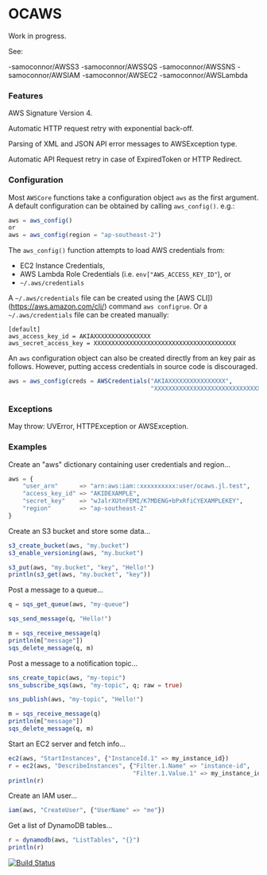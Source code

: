 # OCAWS

Work in progress.

See:

 -samoconnor/AWSS3
 -samoconnor/AWSSQS
 -samoconnor/AWSSNS
 -samoconnor/AWSIAM
 -samoconnor/AWSEC2
 -samoconnor/AWSLambda


### Features

AWS Signature Version 4.

Automatic HTTP request retry with exponential back-off.

Parsing of XML and JSON API error messages to AWSException type.

Automatic API Request retry in case of ExpiredToken or HTTP Redirect.



### Configuration

Most `AWSCore` functions take a configuration object `aws` as the first argument.
A default configuration can be obtained by calling `aws_config()`. e.g.:

```julia
aws = aws_config()
or
aws = aws_config(region = "ap-southeast-2")
```

The `aws_config()` function attempts to load AWS credentials from:

 - EC2 Instance Credentials,
 - AWS Lambda Role Credentials (i.e. `env["AWS_ACCESS_KEY_ID"`), or
 - `~/.aws/credentials`

A `~/.aws/credentials` file can be created using the
[AWS CLI])(https://aws.amazon.com/cli/) command `aws configrue`.
Or a `~/.aws/credentials` file can be created manually:

```shell
[default]
aws_access_key_id = AKIAXXXXXXXXXXXXXXXX
aws_secret_access_key = XXXXXXXXXXXXXXXXXXXXXXXXXXXXXXXXXXXXXXXX
```

An `aws` configuration object can also be created directly from an key pair
as follows. However, putting access credentials in source code is discouraged.

```julia
aws = aws_config(creds = AWSCredentials("AKIAXXXXXXXXXXXXXXXX",
                                        "XXXXXXXXXXXXXXXXXXXXXXXXXXXXXXXXXXX"))
```


### Exceptions

May throw: UVError, HTTPException or AWSException.


### Examples

Create an "aws" dictionary containing user credentials and region...

```julia
aws = {
    "user_arn"      => "arn:aws:iam::xxxxxxxxxx:user/ocaws.jl.test",
    "access_key_id" => "AKIDEXAMPLE",
    "secret_key"    => "wJalrXUtnFEMI/K7MDENG+bPxRfiCYEXAMPLEKEY",
    "region"        => "ap-southeast-2"
}
```


Create an S3 bucket and store some data...

```julia
s3_create_bucket(aws, "my.bucket")
s3_enable_versioning(aws, "my.bucket")

s3_put(aws, "my.bucket", "key", "Hello!")
println(s3_get(aws, "my.bucket", "key"))
```


Post a message to a queue...

```julia
q = sqs_get_queue(aws, "my-queue")

sqs_send_message(q, "Hello!")

m = sqs_receive_message(q)
println(m["message"])
sqs_delete_message(q, m)
```


Post a message to a notification topic...

```julia
sns_create_topic(aws, "my-topic")
sns_subscribe_sqs(aws, "my-topic", q; raw = true)

sns_publish(aws, "my-topic", "Hello!")

m = sqs_receive_message(q)
println(m["message"])
sqs_delete_message(q, m)

```


Start an EC2 server and fetch info...

```julia
ec2(aws, "StartInstances", {"InstanceId.1" => my_instance_id})
r = ec2(aws, "DescribeInstances", {"Filter.1.Name" => "instance-id",
                                   "Filter.1.Value.1" => my_instance_id})
println(r)
```


Create an IAM user...

```julia
iam(aws, "CreateUser", {"UserName" => "me"})
```


Get a list of DynamoDB tables...

```julia
r = dynamodb(aws, "ListTables", "{}")
println(r)
```


[![Build Status](https://travis-ci.org/samoc/OCAWS.jl.svg?branch=master)](https://travis-ci.org/samoc/OCAWS.jl)
